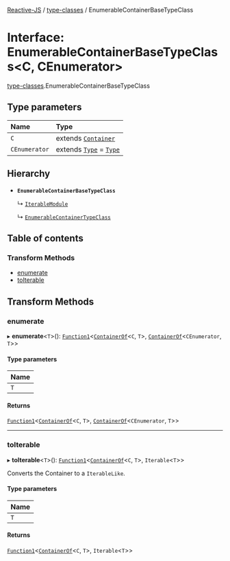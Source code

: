 [Reactive-JS](../README.md) / [type-classes](../modules/type_classes.md) / EnumerableContainerBaseTypeClass

# Interface: EnumerableContainerBaseTypeClass<C, CEnumerator\>

[type-classes](../modules/type_classes.md).EnumerableContainerBaseTypeClass

## Type parameters

| Name | Type |
| :------ | :------ |
| `C` | extends [`Container`](types.Container.md) |
| `CEnumerator` | extends [`Type`](../modules/Enumerator.md#type) = [`Type`](../modules/Enumerator.md#type) |

## Hierarchy

- **`EnumerableContainerBaseTypeClass`**

  ↳ [`IterableModule`](Iterable.IterableModule.md)

  ↳ [`EnumerableContainerTypeClass`](type_classes.EnumerableContainerTypeClass.md)

## Table of contents

### Transform Methods

- [enumerate](type_classes.EnumerableContainerBaseTypeClass.md#enumerate)
- [toIterable](type_classes.EnumerableContainerBaseTypeClass.md#toiterable)

## Transform Methods

### enumerate

▸ **enumerate**<`T`\>(): [`Function1`](../modules/functions.md#function1)<[`ContainerOf`](../modules/types.md#containerof)<`C`, `T`\>, [`ContainerOf`](../modules/types.md#containerof)<`CEnumerator`, `T`\>\>

#### Type parameters

| Name |
| :------ |
| `T` |

#### Returns

[`Function1`](../modules/functions.md#function1)<[`ContainerOf`](../modules/types.md#containerof)<`C`, `T`\>, [`ContainerOf`](../modules/types.md#containerof)<`CEnumerator`, `T`\>\>

___

### toIterable

▸ **toIterable**<`T`\>(): [`Function1`](../modules/functions.md#function1)<[`ContainerOf`](../modules/types.md#containerof)<`C`, `T`\>, `Iterable`<`T`\>\>

Converts the Container to a `IterableLike`.

#### Type parameters

| Name |
| :------ |
| `T` |

#### Returns

[`Function1`](../modules/functions.md#function1)<[`ContainerOf`](../modules/types.md#containerof)<`C`, `T`\>, `Iterable`<`T`\>\>
